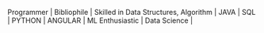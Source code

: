 Programmer | Bibliophile | Skilled in Data Structures, Algorithm | JAVA | SQL | PYTHON | ANGULAR | ML Enthusiastic | Data Science | 

<!---
swathiacharya/swathiacharya is a ✨ special ✨ repository because its `README.md` (this file) appears on your GitHub profile.
You can click the Preview link to take a look at your changes.
--->
